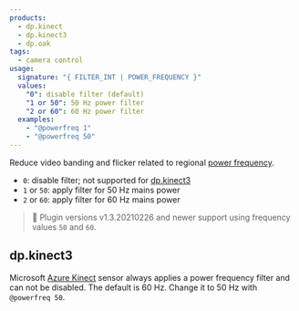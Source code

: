```yaml
---
products:
  - dp.kinect
  - dp.kinect3
  - dp.oak
tags:
  - camera control
usage:
  signature: "{ FILTER_INT | POWER_FREQUENCY }"
  values:
    "0": disable filter (default)
    "1 or 50": 50 Hz power filter
    "2 or 60": 60 Hz power filter
  examples:
    - "@powerfreq 1"
    - "@powerfreq 50"
---
```


Reduce video banding and flicker related to regional
[power frequency](https://en.wikipedia.org/wiki/Utility_frequency).

* `0`: disable filter; not supported for [dp.kinect3](#dpkinect3)
* `1` or `50`: apply filter for 50 Hz mains power
* `2` or `60`: apply filter for 60 Hz mains power

> 📝 Plugin versions v1.3.20210226 and newer support using frequency
> values `50` and `60`.

## dp.kinect3

Microsoft [Azure Kinect](../../_hardware/sensors/kinect-v3.md)
sensor always applies a power frequency filter and can not be disabled.
The default is 60 Hz. Change it to 50 Hz with `@powerfreq 50`.

